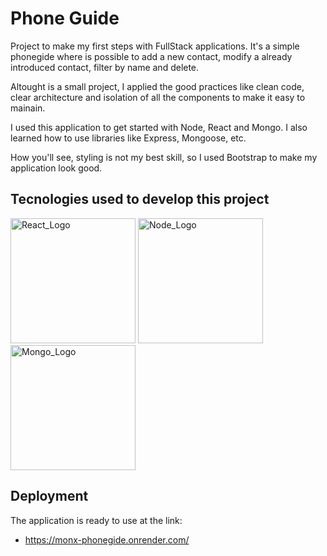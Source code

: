 # Phone Guide

Project to make my first steps with FullStack applications. It's a simple phonegide where is possible to add a new contact, modify a already introduced contact, filter by name and delete. 

Altought is a small project, I applied the good practices like clean code, clear architecture and isolation of all the components to make it easy to mainain.

I used this application to get started with Node, React and Mongo. I also learned how to use libraries like Express, Mongoose, etc.

How you'll see, styling is not my best skill, so I used Bootstrap to make my application look good.

## Tecnologies used to develop this project

<img src="https://blog.wildix.com/wp-content/uploads/2020/06/react-logo.jpg" alt="React_Logo" width="200"/>

<img src="https://upload.wikimedia.org/wikipedia/commons/d/d9/Node.js_logo.svg" alt="Node_Logo" width="200"/>

<img src="https://upload.wikimedia.org/wikipedia/commons/thumb/e/eb/Mongodb-ar21.svg/640px-Mongodb-ar21.svg.png" alt="Mongo_Logo" width="200"/>

## Deployment

The application is ready to use at the link:

- https://monx-phonegide.onrender.com/
